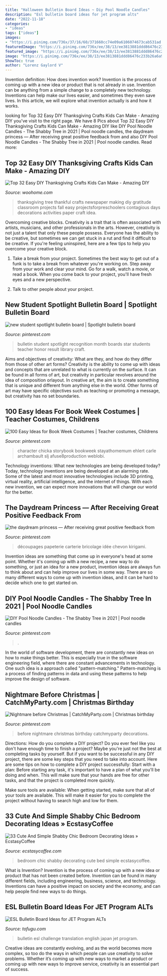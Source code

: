 ```yaml
---
title: "Halloween Bulletin Board Ideas ~ Diy Pool Noodle Candles"
description: "Esl bulletin board ideas for jet program alts"
date: "2022-11-18"
categories:
- "ideas"
tags: ["ideas"]
images:
- "https://i.pinimg.com/736x/37/16/60/371660cc74e09a6106074673cab531ad.jpg"
featuredImage: "https://i.pinimg.com/736x/ee/38/13/ee3813881ddd86476c233b26a6a9b02c.jpg"
featured_image: "https://i.pinimg.com/736x/ee/38/13/ee3813881ddd86476c233b26a6a9b02c.jpg"
image: "https://i.pinimg.com/736x/ee/38/13/ee3813881ddd86476c233b26a6a9b02c.jpg"
ShowToc: true
author: "Lorenz Gaylord V"
---
```



Invention definition: How does invention work?
Invention is the process of coming up with a new idea or product that is not already in use. Invention can be anything from a simple change to a completely new technology. Inventions can help make our lives easier, and sometimes they even save lives. In this article, we will explore what invention actually is and how it works.

	

		
looking for Top 32 Easy DIY Thanksgiving Crafts Kids Can Make - Amazing DIY you've visit to the right page. We have 8 Pics about Top 32 Easy DIY Thanksgiving Crafts Kids Can Make - Amazing DIY like DIY Pool Noodle Candles - The Shabby Tree in 2021 | Pool noodle candles, the daydream princess — After receiving great positive feedback from and also DIY Pool Noodle Candles - The Shabby Tree in 2021 | Pool noodle candles. Read more:
		
    
## Top 32 Easy DIY Thanksgiving Crafts Kids Can Make - Amazing DIY

<img loading=lazy src="http://www.woohome.com/wp-content/uploads/2013/11/Thanksgiving-Crafts-Kids-Can-Make-29.jpg" onerror="this.onerror=null;this.src='https://tse2.mm.bing.net/th?id=OIP.sKiBbTtZrke5txgb334BhwHaKS&amp;pid=15.1';" alt="Top 32 Easy DIY Thanksgiving Crafts Kids Can Make - Amazing DIY">

_Source: woohome.com_

>thanksgiving tree thankful crafts newspaper making diy gratitude classroom projects fall easy projectsforpreschoolers contagious days decorations activities paper craft idea. 

	

Overcoming creative blocks.
Creativity is a trait that is often associated with artists, musicians, and other professionals in the arts. However, creativity is not just a talent that only these people possess. Everyone has the ability to be creative, but sometimes we can get stuck in a rut and find it difficult to be creative. If you're feeling uninspired, here are a few tips to help you overcome your creative block.
1. Take a break from your project. Sometimes the best way to get out of a funk is to take a break from whatever you're working on. Step away from your work and clear your mind. Go for a walk, watch a movie, or read a book. When you come back to your project, you'll have fresh eyes and a new perspective.

2. Talk to other people about your project.

    
## New Student Spotlight Bulletin Board | Spotlight Bulletin Board

<img loading=lazy src="https://i.pinimg.com/736x/c9/cf/2f/c9cf2f9d3887dea005d6f27e14264f21--spotlight-bulletin-board-recognition-ideas.jpg" onerror="this.onerror=null;this.src='https://tse3.mm.bing.net/th?id=OIP.3n0yYymLkgIKfmIQmW2gcgHaJ3&amp;pid=15.1';" alt="new student spotlight bulletin board | Spotlight bulletin board">

_Source: pinterest.com_

>bulletin student spotlight recognition month boards star students teacher honor result library craft. 

	

Aims and objectives of creativity: What are they, and how do they differ from those of other art forms?
Creativity is the ability to come up with ideas and concepts that are unrelated to what is currently on the surface. It can be found in all forms of art, but creativity in particular revolves around the idea of composition orlayout. In creative art, the aim is to create something that is unique and different from anything else in the world. Other forms of art may have specific objectives such as teaching or promoting a message, but creativity has no set boundaries.

    
## 100 Easy Ideas For Book Week Costumes | Teacher Costumes, Childrens

<img loading=lazy src="https://i.pinimg.com/736x/37/16/60/371660cc74e09a6106074673cab531ad.jpg" onerror="this.onerror=null;this.src='https://tse2.mm.bing.net/th?id=OIP.oL9a6fNiXlQXGYnJ__GUMAHaNK&amp;pid=15.1';" alt="100 Easy Ideas for Book Week Costumes | Teacher costumes, Childrens">

_Source: pinterest.com_

>character chicka storybook bookweek stayathomemum ehlert carle archambault slj afuse8production weblobi. 

	

Technology inventions: What new technologies are being developed today?
Today, technology inventions are being developed at an alarming rate. Some of the latest and most innovative technologies include 3D printing, virtual reality, artificial intelligence, and the internet of things. With each new invention, we can expect more innovations that will change our world for the better.

    
## The Daydream Princess — After Receiving Great Positive Feedback From

<img loading=lazy src="https://i.pinimg.com/736x/7c/9a/ec/7c9aecc3bea0cc434693179f82dcd5b5.jpg" onerror="this.onerror=null;this.src='https://tse1.mm.bing.net/th?id=OIP.7GLEk99zv7cJGm4UobQLAgHaKX&amp;pid=15.1';" alt="the daydream princess — After receiving great positive feedback from">

_Source: pinterest.com_

>découpages papeterie carterie bricolage idée chevon kirigami. 

	

Invention ideas are something that come up in everyone's head at some point. Whether it's coming up with a new recipe, a new way to do something, or just an idea for a new product, invention ideas are always fun to think about and can help improve our lives in some way. There are so many different ways to come up with invention ideas, and it can be hard to decide which one to get started on.

    
## DIY Pool Noodle Candles - The Shabby Tree In 2021 | Pool Noodle Candles

<img loading=lazy src="https://i.pinimg.com/736x/8d/a8/63/8da863af69ceec7c14e2792abab95fd1.jpg" onerror="this.onerror=null;this.src='https://tse4.mm.bing.net/th?id=OIP.kHpukdR39AjsoHbxjtfVxQHaJ3&amp;pid=15.1';" alt="DIY Pool Noodle Candles - The Shabby Tree in 2021 | Pool noodle candles">

_Source: pinterest.com_

>. 

	

In the world of software development, there are constantly new ideas on how to make things better. This is especially true in the software engineering field, where there are constant advancements in technology. One such idea is a approach called "pattern-matching." Pattern-matching is a process of finding patterns in data and using these patterns to help improve the design of software.

    
## Nightmare Before Christmas | CatchMyParty.com | Christmas Birthday

<img loading=lazy src="https://i.pinimg.com/736x/ee/38/13/ee3813881ddd86476c233b26a6a9b02c.jpg" onerror="this.onerror=null;this.src='https://tse1.mm.bing.net/th?id=OIP.QOSabOTezeQunFqdwwpYVgHaLG&amp;pid=15.1';" alt="Nightmare before Christmas | CatchMyParty.com | Christmas birthday">

_Source: pinterest.com_

>before nightmare christmas birthday catchmyparty decorations. 

	

Directions: How do you complete a DIY project?
Do you ever feel like you don't have enough time to finish a project? Maybe you're just not the best at completing tasks by yourself. But if you want to be successful in any DIY project, there are some key steps that you need to take into account. Here are some tips on how to complete a DIY project successfully:
Start with a plan: Before starting any task, it's important to have a plan of what you'll be doing and when. This will make sure that your hands are free for other tasks, and that the project is completed more quickly.

Make sure tools are available: When getting started, make sure that all of your tools are available. This will make it easier for you to complete the project without having to search high and low for them.

    
## 33 Cute And Simple Shabby Chic Bedroom Decorating Ideas » EcstasyCoffee

<img loading=lazy src="https://i0.wp.com/www.ecstasycoffee.com/wp-content/uploads/2016/08/Shabby-Chic-Bedroom-With-Vintage-Iron-Bed-And-Floral-Beddings.jpg?resize=600%2C900" onerror="this.onerror=null;this.src='https://tse1.mm.bing.net/th?id=OIP.h46cEys-Cx0N5jMDYvcD9wHaLH&amp;pid=15.1';" alt="33 Cute And Simple Shabby Chic Bedroom Decorating Ideas » EcstasyCoffee">

_Source: ecstasycoffee.com_

>bedroom chic shabby decorating cute bed simple ecstasycoffee. 

	

What is Invention?
Invention is the process of coming up with a new idea or product that has not been created before. Invention can be found in many different fields, including engineering, business, science, and technology. Inventions can have a positive impact on society and the economy, and can help people find new ways to do things.

    
## ESL Bulletin Board Ideas For JET Program ALTs

<img loading=lazy src="https://files.tofugu.com/articles/japan/2016-09-27-esl-bulletin-board-ideas/translation-board.jpg" onerror="this.onerror=null;this.src='https://tse1.mm.bing.net/th?id=OIP.Q27wH6h6tlk5p2B7R9F2dAHaPK&amp;pid=15.1';" alt="ESL Bulletin Board Ideas for JET Program ALTs">

_Source: tofugu.com_

>bulletin esl challenge translation english japan jet program. 

	

Creative ideas are constantly evolving, and as the world becomes more complex, so too do the ways in which people can use creativity to solve problems. Whether it’s coming up with new ways to market a product or coming up with new ways to improve service, creativity is an essential part of success.

